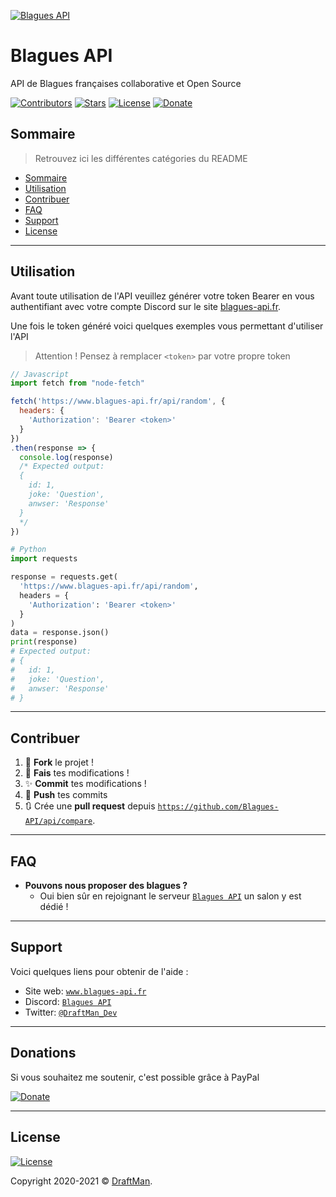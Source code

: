 <!-- markdownlint-disable -->
[![Blagues API](https://raw.githubusercontent.com/Blagues-API/api/master/src/public/Logo.200.png)](http://www.blagues-api.fr)

# Blagues API

API de Blagues françaises collaborative et Open Source 

[![Contributors](https://img.shields.io/github/contributors/Blagues-API/api.svg?style=for-the-badge)](https://github.com/Blagues-API/api/graphs/contributors)
[![Stars](https://img.shields.io/github/stars/Blagues-API/api.svg?style=for-the-badge)](https://github.com/Blagues-API/api/stargazers) 
[![License](https://img.shields.io/github/license/Blagues-API/api?style=for-the-badge)](https://github.com/Blagues-API/api/blob/master/LICENCE)
[![Donate](https://img.shields.io/badge/Donate-PayPal-blue.svg?style=for-the-badge)](https://www.paypal.me/draftproducts)

## Sommaire

> Retrouvez ici les différentes catégories du README

- [Sommaire](#sommaire)
- [Utilisation](#utilisation)
- [Contribuer](#contribuer)
- [FAQ](#faq)
- [Support](#support)
- [License](#license)

---

## Utilisation

Avant toute utilisation de l'API veuillez générer votre token Bearer en vous authentifiant avec votre compte Discord sur le site [blagues-api.fr](https://www.blagues-api.fr).

Une fois le token généré voici quelques exemples vous permettant d'utiliser l'API

> Attention ! Pensez à remplacer `<token>` par votre propre token

```javascript
// Javascript
import fetch from "node-fetch" 

fetch('https://www.blagues-api.fr/api/random', {
  headers: {
    'Authorization': 'Bearer <token>'
  }
})
.then(response => {
  console.log(response)
  /* Expected output:
  { 
    id: 1, 
    joke: 'Question', 
    anwser: 'Response' 
  }
  */
})
```

```py
# Python
import requests

response = requests.get(
  'https://www.blagues-api.fr/api/random', 
  headers = { 
    'Authorization': 'Bearer <token>'
  }
)
data = response.json()
print(response)
# Expected output:
# { 
#   id: 1, 
#   joke: 'Question', 
#   anwser: 'Response' 
# }
```
---

## Contribuer

1. 🍴 **Fork** le projet !
1. 🔨 **Fais** tes modifications !
1. ✨ **Commit** tes modifications !
1. 🚀 **Push** tes commits 
1. 🔃 Crée une **pull request** depuis <a href="https://github.com/Blagues-API/api/compare" target="_blank">`https://github.com/Blagues-API/api/compare`</a>.

---

## FAQ

- **Pouvons nous proposer des blagues ?**
  - Oui bien sûr en rejoignant le serveur <a href="https://discord.gg/PPNpVaF" target="_blank">`Blagues API`</a> un salon y est dédié !

---

## Support

Voici quelques liens pour obtenir de l'aide :

- Site web: <a href="https://www.blagues-api.fr" target="_blank">`www.blagues-api.fr`</a>
- Discord: <a href="https://discord.gg/PPNpVaF" target="_blank">`Blagues API`</a>
- Twitter: <a href="http://twitter.com/DraftMan_Dev" target="_blank">`@DraftMan_Dev`</a>

---

## Donations

Si vous souhaitez me soutenir, c'est possible grâce à PayPal

[![Donate](https://img.shields.io/badge/Donate-PayPal-blue.svg?style=for-the-badge)](https://www.paypal.me/draftproducts)

---

## License

[![License](https://img.shields.io/github/license/Blagues-API/api?style=for-the-badge)](https://github.com/Blagues-API/api/blob/master/LICENCE)

Copyright 2020-2021 © <a href="https://www.draftman.fr" target="_blank">DraftMan</a>.
